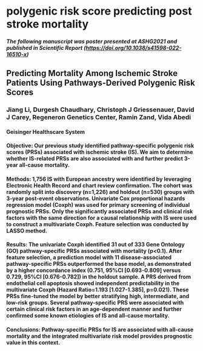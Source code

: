 # polygenic risk score predicting post stroke mortality

##### The following manuscript was poster presented at ASHG2021 and published in Scientific Report (https://doi.org/10.1038/s41598-022-16510-x)
## Predicting Mortality Among Ischemic Stroke Patients Using Pathways-Derived Polygenic Risk Scores 
### Jiang Li, Durgesh Chaudhary, Christoph J Griessenauer, David J Carey, Regeneron Genetics Center, Ramin Zand, Vida Abedi
#### Geisinger Healthscare System

#### Objective: Our previous study identified pathway-specific polygenic risk scores (PRSs) associated with ischemic stroke (IS). We aim to determine whether IS-related PRSs are also associated with and further predict 3-year all-cause mortality. 
#### Methods: 1,756 IS with European ancestry were identified by leveraging Electronic Health Record and chart review confirmation. The cohort was randomly split into discovery (n=1,226) and holdout (n=530) groups with 3-year post-event observations. Univariate Cox proportional hazards regression model (Coxph) was used for primary screening of individual prognostic PRSs. Only the significantly associated PRSs and clinical risk factors with the same direction for a causal relationship with IS were used to construct a multivariate Coxph. Feature selection was conducted by LASSO method. 
#### Results: The univariate Coxph identified 31 out of 333 Gene Ontology (GO) pathway-specific PRSs associated with mortality (p<0.1). After feature selection, a prediction model with 11 disease-associated pathway-specific PRSs outperformed the base model, as demonstrated by a higher concordance index (0.751, 95%CI [0.693-0.809] versus 0.729, 95%CI [0.676-0.782]) in the holdout sample. A PRS derived from endothelial cell apoptosis showed independent predictability in the multivariate Coxph (Hazard Ratio=1.193 [1.027-1.385], p=0.021). These PRSs fine-tuned the model by better stratifying high, intermediate, and low-risk groups. Several pathway-specific PRS were associated with certain clinical risk factors in an age-dependent manner and further confirmed some known etiologies of IS and all-cause mortality.  
#### Conclusions: Pathway-specific PRSs for IS are associated with all-cause mortality and the integrated multivariate risk model provides prognostic value in this context.

